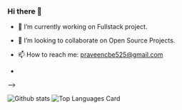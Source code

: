 ### Hi there 👋

<!--
**digitalpraveen/digitalpraveen** is a ✨ _special_ ✨ repository because its `README.md` (this file) appears on your GitHub profile.

Here are some ideas to get you started:
-->
- 🔭 I’m currently working on Fullstack project.
- 👯 I’m looking to collaborate on Open Source Projects.
- 📫 How to reach me: praveencbe525@gmail.com

-
-->

![Github stats](https://github-readme-stats.vercel.app/api?username=praveen&theme=highcontrast&show_icons=true&count_private=true)             ![Top Languages Card](https://github-readme-stats.vercel.app/api/top-langs/?username=digitalpraveen&hide=javascript,html)

  
